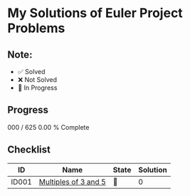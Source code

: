 # My Solutions of Euler Project Problems

## Note:
- :white_check_mark: Solved
- :x: Not Solved
- :large_blue_circle: In Progress

## Progress
000 / 625
0.00 % Complete

## Checklist

|ID|Name|State|Solution|
|--|----|-----|--------|
|ID001|[Multiples of 3 and 5](p1-100/ID001/)| :large_blue_circle: | 0
